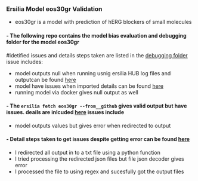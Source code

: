 ### Ersilia Model eos30gr Validation
   - eos30gr is a model with prediction of hERG blockers of small molecules
#### - The following repo contains the model bias evaluation and debugging folder for the model eos30gr
#idetified issues and details steps taken are listed in the [debugging folder](https://github.com/Tsion-Zeleke/Ersilia_Model_eos30gr_Validation/tree/main/notebooks/Debugging%20model%20eos30gr) issue includes:
 - model outputs null when running usnig ersilia HUB log files and outputcan be found [here]()
 - model have issues when imported details can be found [here](https://github.com/Tsion-Zeleke/Ersilia_Model_eos30gr_Validation/blob/main/notebooks/Debugging%20model%20eos30gr/python-api_eos30gr.ipynb)
 - running model via docker gives null output as well

#### - The `ersilia fetch eos30gr --from__github` gives valid output but have issues. deails are inlcuded [here](https://github.com/Tsion-Zeleke/Ersilia_Model_eos30gr_Validation/blob/main/notebooks/Debugging%20model%20eos30gr/python-api_eos30gr.ipynb) issues include
 - model outputs values but gives error when redirected to output
#### - Detail steps taken to get issues despite getting error can be found [here](https://github.com/Tsion-Zeleke/Ersilia_Model_eos30gr_Validation/blob/main/notebooks/eos30gr_model_bias.ipynb)
 - I redirected all output in to a txt file using a python function
 - I tried processing the redirected json files but file json decoder gives error
 - I processed the file to using regex and sucesfully got the output files
